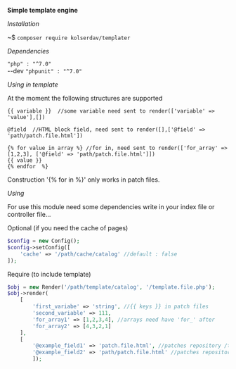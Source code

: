 **Simple template engine**  

_Installation_  

~$ `composer require kolserdav/templater`  

_Dependencies_ 
 
`"php" : "^7.0"`  
--dev `"phpunit" : "^7.0"`  
 

_Using in template_

At the moment the following structures are supported

```$xslt
{{ variable }}  //some variable need sent to render(['variable' => 'value'],[])
 
@field  //HTML block field, need sent to render([],['@field' => 'path/patch.file.html'])

{% for value in array %} //for in, need sent to render(['for_array' => [1,2,3], ['@field' => 'path/patch.file.html']])  
{{ value }}
{% endfor  %}
``` 

<aside class="notice">
Construction '{% for in %}' only works in patch files.
</aside>  

_Using_

For use this module need some dependencies write in your index file
or controller file...  
  
Optional (if you need the cache of pages) 

```php
$config = new Config();
$config->setConfig([
    'cache' => '/path/cache/catalog' //default : false
]);
```
Require (to include template)

```php
$obj = new Render('/path/template/catalog', '/template.file.php'); 
$obj->render(
    [
        'first_variabe' => 'string', //{{ keys }} in patch files
        'second_variable' => 111,
        'for_array1' => [1,2,3,4], //arrays need have 'for_' after
        'for_array2' => [4,3,2,1]
    ],
    [
        '@example_field1' => 'patch.file.html', //patches repository /template-catalog/views
        '@example_field2' => 'path/patch.file.html' //patches repository /template-catalogviews/path
        ]);
```


